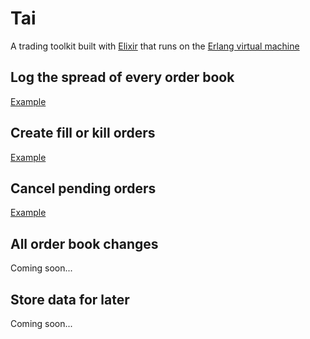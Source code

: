 # Tai

A trading toolkit built with [Elixir](https://elixir-lang.org/) that runs on the [Erlang virtual machine](http://erlang.org/faq/implementations.html)

## Log the spread of every order book

[Example](./log_spread/advisor.ex)

## Create fill or kill orders

[Example](./fill_or_kill_orders/advisor.ex)

## Cancel pending orders

[Example](./create_and_cancel_pending_order/advisor.ex)

## All order book changes

Coming soon...

## Store data for later

Coming soon...
